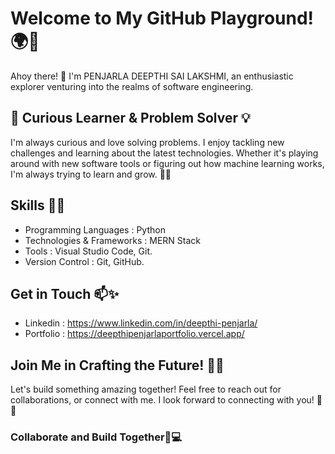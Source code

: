 # Welcome to My GitHub Playground! 🌍🚀
Ahoy there! 🌟 I'm PENJARLA DEEPTHI SAI LAKSHMI, an enthusiastic explorer venturing into the realms of software engineering.

## 🔭 Curious Learner & Problem Solver 💡
I'm always curious and love solving problems. I enjoy tackling new challenges and learning about the latest technologies. Whether it's playing around with new software tools or figuring out how machine learning works, I'm always trying to learn and grow. 🌱💡

## Skills 🎨🤝
* Programming Languages :  Python
* Technologies & Frameworks :  MERN Stack
* Tools :  Visual Studio Code, Git.
* Version Control :  Git, GitHub.
  
 ##  Get in Touch 📫✨
* Linkedin : https://www.linkedin.com/in/deepthi-penjarla/ 
* Portfolio : https://deepthipenjarlaportfolio.vercel.app/

## Join Me in Crafting the Future! 🌟🌐
Let's build something amazing together! Feel free to reach out for collaborations, or connect with me. I look forward to connecting with you! 🚀✨


### Collaborate and Build Together🌈💻
